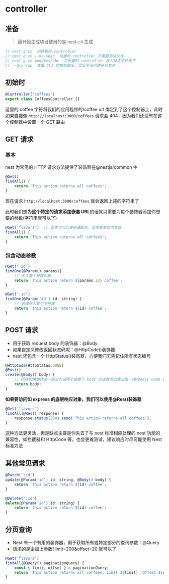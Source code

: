 # controller
## 准备

> 最开始生成项目使用的是 nest-cli 生成

```javascript
// nest g co  创建新的 controller
// nest g co --no-spec  创建的 controller 不需要测试文件
// nest g co modules/abc  将创建的 controller 放入特定文件夹下
// --dry-run  查看 CLI 的模拟输出，实际不会创建任何文件
```

## 初始时

```javascript
@Controller('coffees')
export class CoffeesController {}
```

这里的 coffee 字符将我们的应用程序的/coffee url 绑定到了这个控制器上，此时如果直接像 `http://localhost:3000/coffees` 请求会 404，因为我们还没有在这个控制器中设置一个 GET 路由

## GET 请求

### 基本

nest 为常见的 HTTP 请求方法提供了装饰器在@nestjs/common 中

```javascript
@Get()
findAll() {
    return 'This action returns all coffees';
}
```

现在请求 `http://localhost:3000/coffees` 就会返回上述的字符串了

此时我们想**为这个特定的请求添加嵌套 URL**的话就只需要为每个装饰器添加你想要的参数(字符串就可以了)

```javascript
@Get('flavors')  // 这里也可以使用通配符，具体查看官方文档
findAll() {
    return 'This action returns all coffees';
}
```

### 包含动态参数

```javascript
@Get(':id')
findOne(@Param() params){
    // 传入整个参数对象
    return `this action return ${params.id} coffee`;
}
```

```javascript
@Get(':id')
findOne(@Param('id') id: string) {
    // 选择传入某个字符串
    return `this action return ${id} coffee`;
}
```

## POST 请求

- 用于获取 request.body 的装饰器：@Body
-  如果自定义修改返回状态码呢：@HttpCode()装饰器
-  nest 还包含一个 HttpStatus()装饰器，方便我们无需记住所有状态编号

```javascript
@HttpCode(HttpStatus.GONE)
@Post()
create(@Body() body) {
    // 同样如果想传递一部分的话而不是整个 body 的话就可以像上面一样@Body('name') name
    return body;
}
```

**如果要访问如 express 的底层响应对象，我们可以使用@Res()装饰器**

```javascript
@Get('flavors')
findAll(@Res() response) {
    response.status(200).send('This action returns all coffees');
}
```

这种方法更灵活，但是缺点主要是你失去了与 nest 标准相应处理的 nest 功能的兼容性，如拦截器和 HttpCode 等，也会更难测试，建议响应时尽可能使用 Nest 标准方法

## 其他常见请求

```javascript
@Patch(':id')
update(@Param('id') id: string, @Body() body) {
    return `this action return ${id} coffee`;
}
```

```javascript
@Delete(':id')
delete(@Param('id') id: string) {
    return `this action return ${id} coffee`;
}
```

## 分页查询

- Nest 有一个有用的装饰器，用于获取所有或特定部分的查询参数：@Query
- 请求的是由加上参数?limit=200&offset=20 就可以了

```javascript
@Get('flavors')
findAll(@Query() paginationQuery) {
    const { limit, offset } = paginationQuery;
    return `This action returns all coffees, Limit:${limit}, Offest:${offset}`;
}
```









